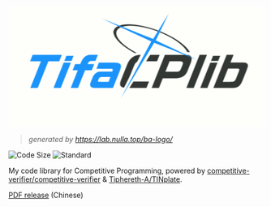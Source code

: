 [![](https://raw.githubusercontent.com/Tiphereth-A/CP-lib/master/img/cplib-logo-ba-style.png)](https://github.com/Tiphereth-A/CP-lib)

> _generated by <https://lab.nulla.top/ba-logo/>_

![Code Size](https://img.shields.io/github/languages/code-size/Tiphereth-A/CP-lib)
![Standard](https://img.shields.io/static/v1?label=standard&message=C%2B%2B17+with+O2&color=green&logo=cplusplus)

My code library for Competitive Programming, powered by [competitive-verifier/competitive-verifier](https://github.com/competitive-verifier/competitive-verifier) & [Tiphereth-A/TINplate](https://github.com/Tiphereth-A/TINplate).

[PDF release](https://github.com/Tiphereth-A/CP-lib/releases/latest) (Chinese)
